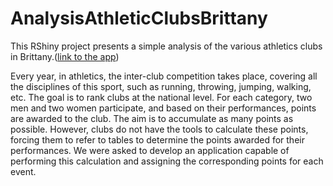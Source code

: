 # AnalysisAthleticClubsBrittany
This RShiny project presents a simple analysis of the various athletics clubs in Brittany.([link to the app](https://templier-timothee.shinyapps.io/appli_visu/))

Every year, in athletics, the inter-club competition takes place, covering all the disciplines of this sport, such as running, throwing, jumping, walking, etc. The goal is to rank clubs at the national level. For each category, two men and two women participate, and based on their performances, points are awarded to the club. The aim is to accumulate as many points as possible. 
However, clubs do not have the tools to calculate these points, forcing them to refer to tables to determine the points awarded for their performances. We were asked to develop an application capable of performing this calculation and assigning the corresponding points for each event.
